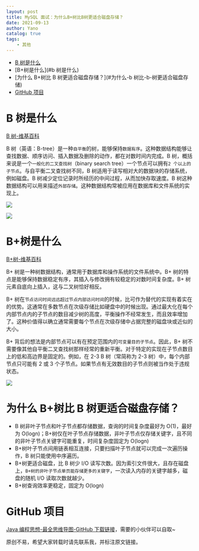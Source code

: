 ```yaml
---
layout: post
title: MySQL 面试：为什么B+树比B树更适合磁盘存储？
date: 2021-09-13
author: Yano
catalog: true
tags:
    - 其他
---
```


<!-- TOC -->

- [B 树是什么](#b-树是什么)
- [B+树是什么](#b 树是什么)
- [为什么 B+树比 B 树更适合磁盘存储？](#为什么-b 树比-b-树更适合磁盘存储)
- [GitHub 项目](#github-项目)

<!-- /TOC -->

# B 树是什么

[B 树-维基百科](https://zh.wikipedia.org/wiki/B%E6%A0%91)

B 树（英语：B-tree）是一种`自平衡`的树，能够保持`数据有序`。这种数据结构能够让查找数据、顺序访问、插入数据及删除的动作，都在对数时间内完成。B 树，概括来说是一个`一般化的二叉查找树`（binary search tree）一个节点可以拥有`2 个以上的子节点`。与自平衡二叉查找树不同，B 树适用于读写相对大的数据块的存储系统，例如磁盘。B 树减少定位记录时所经历的中间过程，从而加快存取速度。B 树这种数据结构可以用来描述`外部存储`。这种数据结构常被应用在数据库和文件系统的实现上。

![](http://yano.oss-cn-beijing.aliyuncs.com/blog/20210913174937.png?x-oss-process=style/yano)

![](http://yano.oss-cn-beijing.aliyuncs.com/blog/20210913174958.png?x-oss-process=style/yano)

# B+树是什么

[B+树-维基百科](https://zh.wikipedia.org/wiki/B%2B%E6%A0%91)

B+ 树是一种树数据结构，通常用于数据库和操作系统的文件系统中。B+ 树的特点是能够保持数据稳定有序，其插入与修改拥有较稳定的对数时间复杂度。B+ 树元素自底向上插入，这与二叉树恰好相反。

B+ 树在`节点访问时间远远超过节点内部访问时间`的时候，比可作为替代的实现有着实在的优势。这通常在多数节点在次级存储比如硬盘中的时候出现。通过最大化在每个内部节点内的子节点的数目减少树的高度，平衡操作不经常发生，而且效率增加了。这种价值得以确立通常需要每个节点在次级存储中占据完整的磁盘块或近似的大小。

B+ 背后的想法是内部节点可以有在预定范围内的`可变量目的子节点`。因此，B+ 树不需要像其他自平衡二叉查找树那样经常的重新平衡。对于特定的实现在子节点数目上的低和高边界是固定的。例如，在 2-3 B 树（常简称为 2-3 树）中，每个内部节点只可能有 2 或 3 个子节点。如果节点有无效数目的子节点则被当作处于违规状态。

![](http://yano.oss-cn-beijing.aliyuncs.com/blog/20210913175100.png?x-oss-process=style/yano)

# 为什么 B+树比 B 树更适合磁盘存储？

- B 树非叶子节点和叶子节点都存储数据，查询的时间复杂度最好为 O(1)，最好为 O(logn)；B+树仅在叶子节点存储数据，非叶子节点仅存储关键字，且不同的非叶子节点关键字可能重复，时间复杂度固定为 O(logn)
- B+树叶子节点间用链表相互连接，只要扫描叶子节点就可以完成一次遍历操作，B 树只能使用中序遍历。
- B+树更适合磁盘，比 B 树少 I/O 读写次数。因为索引文件很大，且存在磁盘上，`B+树的非叶子节点单页能存储更多的关键字`，一次读入内存的关键字越多，磁盘的随机 I/O 读取次数就越少。
- B+树查询效率更稳定，固定为 O(logn)

# GitHub 项目

[Java 编程思想-最全思维导图-GitHub 下载链接](https://github.com/LjyYano/Thinking_in_Java_MindMapping)，需要的小伙伴可以自取~

原创不易，希望大家转载时请先联系我，并标注原文链接。

